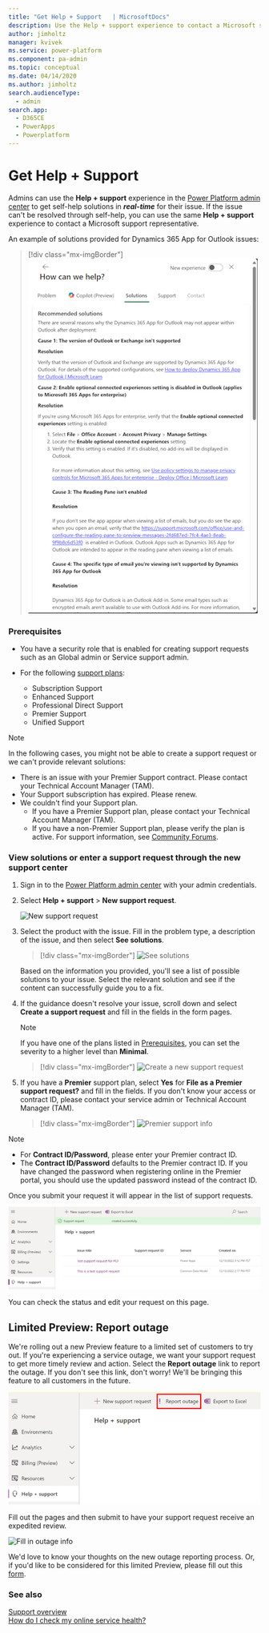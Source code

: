 ```yaml
---
title: "Get Help + Support   | MicrosoftDocs"
description: Use the Help + support experience to contact a Microsoft support representative to get resolution for your issue.
author: jimholtz
manager: kvivek
ms.service: power-platform
ms.component: pa-admin
ms.topic: conceptual
ms.date: 04/14/2020
ms.author: jimholtz 
search.audienceType: 
  - admin
search.app: 
  - D365CE
  - PowerApps
  - Powerplatform
---
```

# Get Help + Support 

Admins can use the **Help + support** experience in the [Power Platform admin center](admin-documentation.md) to get self-help solutions in ***real-time*** for their issue. If the issue can't be resolved through self-help, you can use the same **Help + support** experience to contact a Microsoft support representative. 

An example of solutions provided for Dynamics 365 App for Outlook issues:

> [!div class="mx-imgBorder"] 
> ![](media/support-solutions-list.png "List of possible solutions")

### Prerequisites

-  You have a security role that is enabled for creating support requests such as an Global admin or Service support admin.

-  For the following [support plans](https://www.microsoft.com/dynamics365/support):
   
   - Subscription Support
   - Enhanced Support
   - Professional Direct Support
   - Premier Support
   - Unified Support

> [!NOTE]
> In the following cases, you might not be able to create a support request or we can't provide relevant solutions:
> 
> - There is an issue with your Premier Support contract. Please contact your Technical Account Manager (TAM).
> - Your Support subscription has expired. Please renew.
> - We couldn't find your Support plan. 
>   - If you have a Premier Support plan, please contact your Technical Account Manager (TAM).
>   - If you have a non-Premier Support plan, please verify the plan is active. For support information, see [Community Forums](https://community.dynamics.com/f).


### View solutions or enter a support request through the new support center

1. Sign in to the [Power Platform admin center](https://admin.powerplatform.microsoft.com/) with your admin credentials.

2. Select **Help + support** > **New support request**.

   ![New support request](media/new-support-request.png "New support request")

3. Select the product with the issue. Fill in the problem type, a description of the issue, and then select **See solutions**.

   > [!div class="mx-imgBorder"] 
   > ![](media/create-support-ticket.png "See solutions")

   Based on the information you provided, you'll see a list of possible solutions to your issue. Select the relevant solution and see if the content can successfully guide you to a fix. 

4. If the guidance doesn't resolve your issue, scroll down and select **Create a support request** and fill in the fields in the form pages.

   > [!NOTE]
   > If you have one of the plans listed in [Prerequisites](#prerequisites), you can set the severity to a higher level than **Minimal**.

   > [!div class="mx-imgBorder"] 
   > ![](media/support-request-page2.png "Create a new support request")

5. If you have a **Premier** support plan, select **Yes** for **File as a Premier support request?** and fill in the fields. If you don't know your access or contract ID, please contact your service admin or Technical Account Manager (TAM).

   > [!div class="mx-imgBorder"] 
   > ![](media/premier-support.png "Premier support info")

> [!NOTE]
> - For **Contract ID/Password**, please enter your Premier contract ID. 
> - The **Contract ID/Password** defaults to the Premier contract ID. If you have changed the password when registering online in the Premier portal, you should use the updated password instead of the contract ID.

Once you submit your request it will appear in the list of support requests.

![List of support requests](media/support-ticket-list.png "List of support requests")

You can check the status and edit your request on this page.
  
## Limited Preview: Report outage
We're rolling out a new Preview feature to a limited set of customers to try out. If you're experiencing a service outage, we want your support request to get more timely review and action. Select the **Report outage** link to report the outage. If you don't see this link, don't worry! We'll be bringing this feature to all customers in the future.

![Report outage](media/new-report-outage.png "Report outage")

Fill out the pages and then submit to have your support request receive an expedited review.

![Fill in outage info](media/report-outage-page-one.png "Fill in outage info")

We'd love to know your thoughts on the new outage reporting process. Or, if you'd like to be considered for this limited Preview, please fill out this [form](https://forms.office.com/Pages/ResponsePage.aspx?id=v4j5cvGGr0GRqy180BHbR-5Axi2KMXdNi_1eF9P36tZUN1FUQkJLNVBZVVlOSVk0T0tIQTBIMk9VOC4u).

### See also
[Support overview](support-overview.md)<br />
[How do I check my online service health?](check-online-service-health.md)
